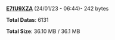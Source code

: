 [**E7fU9XZA**](/data/E7fU9XZA.txt) (24/01/23 - 06:44)- 242 bytes

**Total Datas**: 6131

**Total Size**: 36.10 MB / 36.1 MB